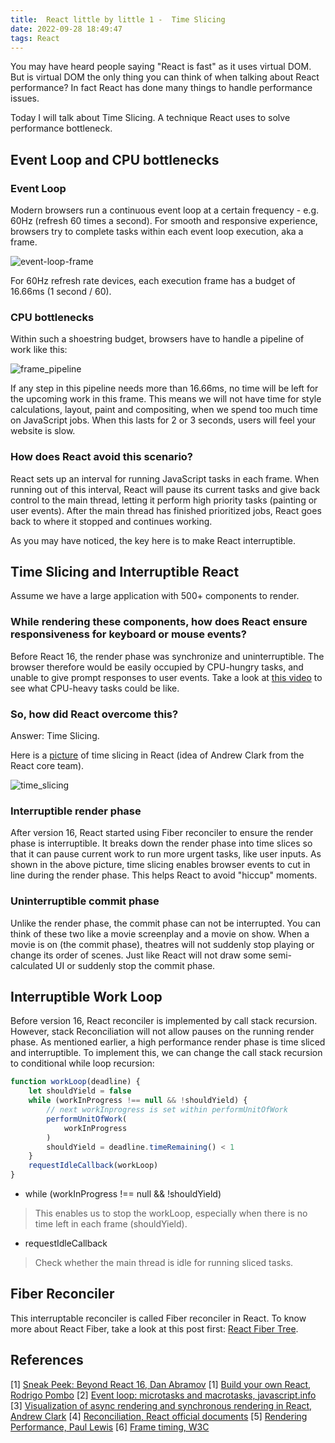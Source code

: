 ```yaml
---
title:  React little by little 1 -  Time Slicing
date: 2022-09-28 18:49:47
tags: React
---
```


You may have heard people saying "React is fast" as it uses virtual DOM.
But is virtual DOM the only thing you can think of when talking about React performance?
In fact React has done many things to handle performance issues.

Today I will talk about Time Slicing.
A technique React uses to solve performance bottleneck.

## Event Loop and CPU bottlenecks
### Event Loop
Modern browsers run a continuous event loop at a certain frequency - e.g. 60Hz (refresh 60 times a second). For smooth and responsive experience, browsers try to complete tasks within each event loop execution, aka a frame.

![event-loop-frame](https://user-images.githubusercontent.com/51183663/209892101-70af523b-4bf5-45ba-9aef-b01ac11f9b70.png)

For 60Hz refresh rate devices, each execution frame has a budget of 16.66ms (1 second / 60).

### CPU bottlenecks
Within such a shoestring budget, browsers have to handle a pipeline of work like this:

![frame_pipeline](https://user-images.githubusercontent.com/51183663/209890234-985a0618-b856-414d-999e-f41823756b9b.png)

If any step in this pipeline needs more than 16.66ms, no time will be left for the upcoming work in this frame.
This means we will not have time for style calculations, layout, paint and compositing, when we spend too much time on JavaScript jobs.
When this lasts for 2 or 3 seconds, users will feel your website is slow.

### How does React avoid this scenario?
React sets up an interval for running JavaScript tasks in each frame. 
When running out of this interval, React will pause its current tasks and give back control to the main thread, letting it perform high priority tasks (painting or user events).
After the main thread has finished prioritized jobs, React goes back to where it stopped and continues working.

As you may have noticed, the key here is to make React interruptible.

## Time Slicing and Interruptible React 
Assume we have a large application with 500+ components to render.
### While rendering these components, how does React ensure responsiveness for keyboard or mouse events?

Before React 16, the render phase was synchronize and uninterruptible.
The browser therefore would be easily occupied by CPU-hungry tasks,
and unable to give prompt responses to user events.
Take a look at [this video](https://www.youtube.com/watch?v=nLF0n9SACd4) to see what CPU-heavy tasks could be like.

### So, how did React overcome this?

Answer: Time Slicing.

Here is a [picture](https://twitter.com/acdlite/status/977291318324948992) of time slicing in React (idea of Andrew Clark from the React core team).

![time_slicing](https://user-images.githubusercontent.com/51183663/211950568-f4b85e7a-91d6-4a5a-9b97-c949a14e4282.png)

### Interruptible render phase
After version 16, React started using Fiber reconciler to ensure the render phase is interruptible. It breaks down the render phase into time slices so that it can pause current work to run more urgent tasks, like user inputs.
As shown in the above picture, time slicing enables browser events to cut in line during the render phase. This helps React to avoid "hiccup" moments.

### Uninterruptible commit phase
Unlike the render phase, the commit phase can not be interrupted.
You can think of these two like a movie screenplay and a movie on show.
When a movie is on (the commit phase), theatres will not suddenly stop playing or change its order of scenes. Just like React will not draw some semi-calculated UI or suddenly stop the commit phase.

## Interruptible Work Loop
Before version 16, React reconciler is implemented by call stack recursion. However, stack Reconciliation will not allow pauses on the running render phase.
As mentioned earlier, a high performance render phase is time sliced and interruptible. To implement this, we can change the call stack recursion to conditional while loop recursion:
```js
function workLoop(deadline) {
    let shouldYield = false
    while (workInProgress !== null && !shouldYield) {
        // next workInprogress is set within performUnitOfWork
        performUnitOfWork(
            workInProgress 
        )
        shouldYield = deadline.timeRemaining() < 1
    }
    requestIdleCallback(workLoop)
}
```
- while (workInProgress !== null && !shouldYield)
> This enables us to stop the workLoop, especially when there is no time left in each frame (shouldYield).  
- requestIdleCallback
> Check whether the main thread is idle for running sliced tasks.

## Fiber Reconciler
This interruptable reconciler is called Fiber reconciler in React.
To know more about React Fiber, take a look at this post first: [React Fiber Tree](https://flaming-cl.github.io/post/react-fiber-tree).

## References
[1] [Sneak Peek: Beyond React 16, Dan Abramov](https://reactjs.org/blog/2018/03/01/sneak-peek-beyond-react-16.html)
[1] [Build your own React, Rodrigo Pombo](https://pomb.us/build-your-own-react/)
[2] [Event loop: microtasks and macrotasks, javascript.info](https://javascript.info/event-loop)
[3] [Visualization of async rendering and synchronous rendering in React, Andrew Clark](https://twitter.com/acdlite/status/977291318324948992)
[4] [Reconciliation, React official documents](https://reactjs.org/docs/reconciliation.html)
[5] [Rendering Performance, Paul Lewis](https://web.dev/rendering-performance/)
[6] [Frame timing, W3C](https://www.w3.org/TR/frame-timing/)
